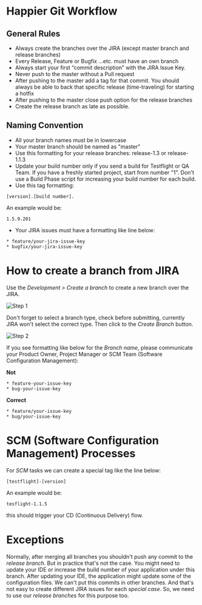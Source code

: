# Happier Git Workflow

## General Rules

* Always create the branches over the JIRA (except master branch and release branches)
* Every Release, Feature or Bugfix …etc. must have an own branch
* Always start your first “commit description” with the JIRA Issue Key.
* Never push to the master without a Pull request
* After pushing to the master add a tag for that commit. You should always be able to back that specific release (time-traveling) for starting a hotfix 
* After pushing to the master close push option for the release branches
* Create the release branch as late as possible.

## Naming Convention

* All your branch names must be in lowercase
* Your master branch should be named as "master"
* Use this formatting for your release branches: release-1.3 or release-1.1.3
* Update your build number only if you send a build for Testflight or QA Team. If you have a freshly started project, start from number "1". 
Don't use a Build Phase script for increasing your build number for each build. 
* Use this tag formatting: 
```
[version].[build number].
```		
An example would be:
```
1.5.9.201
```

* Your JIRA issues must have a formatting like line below:

```
* feature/your-jira-issue-key
* bugfix/your-jira-issue-key
```

# How to create a branch from JIRA 

Use the *Development > Create a branch* to create a new branch over the JIRA.

![Step 1](./CREATE-BRANCH-1.png)

Don't forget to select a branch type, check before submitting, currently JIRA won't select the correct type. Then click to the *Create Branch* button.

![Step 2](./CREATE-BRANCH-2.png) 

If you see formatting like below for the *Branch name*, please communicate your Product Owner, Project Manager or SCM Team (Software Configuration Management):


**Not**
```
* feature-your-issue-key
* bug-your-issue-key
```

**Correct**
```
* feature/your-issue-key
* bug/your-issue-key
```

# SCM (Software Configuration Management) Processes

For *SCM* tasks we can create a special tag like the line below: 

```
[testflight]-[version]
```

An example would be:

```
tesflight-1.1.5
```

this should trigger your CD (Continuous Delivery) flow. 


# Exceptions

Normally, after merging all branches you shouldn't push any commit to the *release branch*. But in practice that's not the case. You might need to update your IDE or increase the build number of your application under this branch. After updating your IDE, the application might update some of the configuration files. We can't put this commits in other branches. And that's not easy to create different JIRA issues for each *special case*. So, we need to use our *release branches* for this purpose too.
